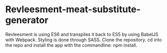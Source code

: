 # Revleesment-meat-substitute-generator

Revleesment is using ES6 and transpiles it back to ES5 by using BabelJS with Webpack. Styling is done through SASS. 
Clone the repository. cd into the repo and install the app with the commandline: npm install.
